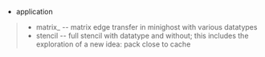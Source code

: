 *    application    
> * matrix_    --  matrix edge transfer in minighost with various datatypes
> * stencil    --  full stencil with datatype and without; this includes the exploration of a new idea: pack close to cache
